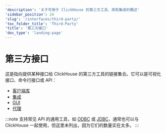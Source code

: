 ```yaml
---
'description': '关于可用于 ClickHouse 的第三方工具、库和集成的概述'
'sidebar_position': 24
'slug': '/interfaces/third-party/'
'toc_folder_title': 'Third-Party'
'title': '第三方接口'
'doc_type': 'landing-page'
---
```



# 第三方接口

这是指向提供某种接口给 ClickHouse 的第三方工具的链接集合。它可以是可视化接口、命令行接口或 API：

- [客户端库](../../interfaces/third-party/client-libraries.md)
- [集成](../../interfaces/third-party/integrations.md)
- [GUI](../../interfaces/third-party/gui.md)
- [代理](../../interfaces/third-party/proxy.md)

:::note
支持常见 API 的通用工具，如 [ODBC](../../interfaces/odbc.md) 或 [JDBC](../../interfaces/jdbc.md)，通常也可以与 ClickHouse 一起使用，但这里未列出，因为它们的数量实在太多。
:::
